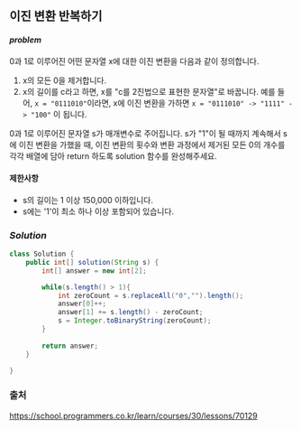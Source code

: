 ## **이진 변환 반복하기**


#### ***problem***
0과 1로 이루어진 어떤 문자열 x에 대한 이진 변환을 다음과 같이 정의합니다.

1. x의 모든 0을 제거합니다.
2. x의 길이를 c라고 하면, x를 "c를 2진법으로 표현한 문자열"로 바꿉니다.
예를 들어, `x = "0111010"`이라면, x에 이진 변환을 가하면 `x = "0111010" -> "1111" -> "100"` 이 됩니다.

0과 1로 이루어진 문자열 s가 매개변수로 주어집니다. s가 "1"이 될 때까지 계속해서 s에 이진 변환을 가했을 때, 이진 변환의 횟수와 변환 과정에서 제거된 모든 0의 개수를 각각 배열에 담아 return 하도록 solution 함수를 완성해주세요.


#### **제한사항**
- s의 길이는 1 이상 150,000 이하입니다.
- s에는 '1'이 최소 하나 이상 포함되어 있습니다.


### ***Solution***
``` java
class Solution {
    public int[] solution(String s) {
        int[] answer = new int[2];

        while(s.length() > 1){
            int zeroCount = s.replaceAll("0","").length();
            answer[0]++;
            answer[1] += s.length() - zeroCount;
            s = Integer.toBinaryString(zeroCount);
        }
        
        return answer;
    }

}
```


### 출처
https://school.programmers.co.kr/learn/courses/30/lessons/70129